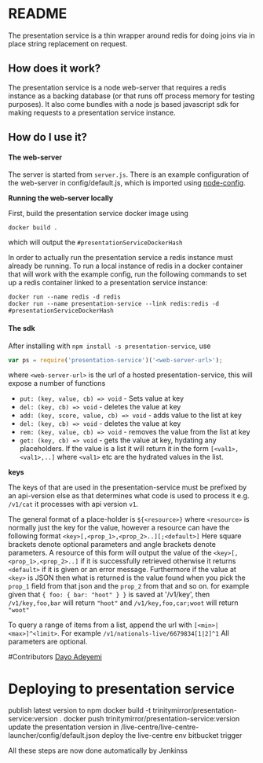 # README #

The presentation service is a thin wrapper around redis for doing joins via in place string replacement on request.

## How does it work? ##

The presentation service is a node web-server that requires a redis instance as a backing database (or that runs off process memory for testing purposes). It also come bundles with a node js based javascript sdk for making requests to a presentation service instance.

## How do I use it? ##
#### The web-server ####

The server is started from `server.js`. There is an example configuration of the web-server in config/default.js, which is imported using [node-config](https://www.npmjs.com/package/config).

**Running the web-server locally**

First, build the presentation service docker image using

```
docker build .
```

which will output the `#presentationServiceDockerHash`

In order to actually run the presentation service a redis instance must already be running. To run a local instance of redis in a docker container that will work with the example config, run the following commands to set up a redis container linked to a presentation service instance:

```
docker run --name redis -d redis
docker run --name presentation-service --link redis:redis -d #presentationServiceDockerHash
```

#### The sdk ####

After installing with `npm install -s presentation-service`, use
```javascript
var ps = require('presentation-service')('<web-server-url>');
```
where `<web-server-url>` is the url of a hosted presentation-service, this will expose a number of functions

 - `put: (key, value, cb) => void` - Sets value at key
 - `del: (key, cb) => void` - deletes the value at key
 - `add: (key, score, value, cb) => void` - adds value to the list at key
 - `del: (key, cb) => void` - deletes the value at key
 - `rem: (key, value, cb) => void` - removes the value from the list at key
 - `get: (key, cb) => void` - gets the value at key, hydating any placeholders. If the value is a list it will return it in the form `[<val1>,<val1>,..]` where `<val1>` etc are the hydrated values in the list.

**keys**

The keys of that are used in the presentation-service must be prefixed by an api-version else as that determines what code is used to process it e.g. `/v1/cat` it processes with api version `v1`.

The general format of a place-holder is `${<resource>}` where `<resource>` is normally just the key for the value, however a resource can have the following format
```<key>[,<prop_1>,<prop_2>..][;<default>]```
Here square brackets denote optional parameters and angle brackets denote parameters.
A resource of this form will output the value of the `<key>[,<prop_1>,<prop_2>..]` if it is successfully retrieved otherwise it returns `<default>` if it is given or an error message. Furthermore if the value at `<key>` is JSON then what is returned is the value found when you pick the `prop_1` field from that json and the `prop_2` from that and so on.
for example given that `{ foo: { bar: "hoot" } }` is saved at '/v1/key', then `/v1/key,foo,bar` will return `"hoot"` and `/v1/key,foo,car;woot` will return `"woot"`

To query a range of items from a list, append the url with `[<min>|<max>]^<limit>`. For example `/v1/nationals-live/6679834[1|2]^1`
All parameters are optional.


#Contributors
[Dayo Adeyemi](https://www.npmjs.com/~dayoadeyemi)


# Deploying to presentation service
 publish latest version to npm
 docker build -t trinitymirror/presentation-service:version .
 docker push trinitymirror/presentation-service:version
 update the presentation version in /live-centre/live-centre-launcher/config/default.json
 deploy the live-centre env bitbucket trigger

 All these steps are now done automatically by Jenkinss
